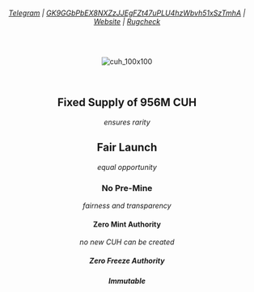 
<div align="center">

<br>

*[Telegram](https://t.me/CuhMeme/1) | [GK9GGbPbEX8NXZzJJEgFZt47uPLU4hzWbvh51xSzTmhA](https://solscan.io/token/GK9GGbPbEX8NXZzJJEgFZt47uPLU4hzWbvh51xSzTmhA#holders) | [Website](https://cuhmeme.github.io/) | [Rugcheck](https://rugcheck.xyz/tokens/GK9GGbPbEX8NXZzJJEgFZt47uPLU4hzWbvh51xSzTmhA)*

<br>
<br>

![cuh_100x100](https://github.com/cuhmeme/cuhmeme.github.io/assets/163156080/492c9bd3-84f4-4ca7-a9fa-568c84f156e0)

<br>

## **Fixed Supply** of **956M CUH**<br> 
*ensures rarity*

## **Fair Launch**<br> 
*equal opportunity*

### **No Pre-Mine**<br> 
*fairness and transparency*

#### **Zero Mint Authority**<br> 
*no new CUH can be created*

##### **Zero Freeze Authority**<br> 

##### **Immutable**<br> 


</div>
